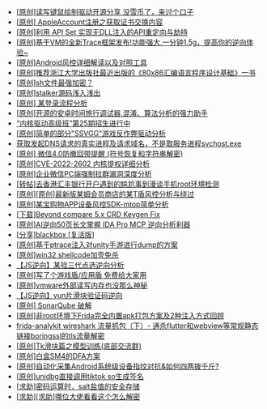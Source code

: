 + [[原创]读写键鼠绘制驱动开源分享 没雪币了，来讨个口子](https://bbs.kanxue.com/thread-286756.htm)
+ [[原创] AppleAccount注册之获取证书交换内容](https://bbs.kanxue.com/thread-285944.htm)
+ [[原创]利用 API Set 实现无DLL注入的API重定向与劫持](https://bbs.kanxue.com/thread-286823.htm)
+ [[原创]基于VM的全新Trace框架发布!功能强大,一分钟1.5g，提高你的逆向体验~](https://bbs.kanxue.com/thread-285471.htm)
+ [[原创]Android风控详细解读以及对照工具](https://bbs.kanxue.com/thread-286120.htm)
+ [[原创]推荐浙江大学出版社最近出版的《80x86汇编语言程序设计基础》一书](https://bbs.kanxue.com/thread-286774.htm)
+ [[原创]sh文件最强加密？](https://bbs.kanxue.com/thread-286144.htm)
+ [[原创]stalker源码浅入浅出](https://bbs.kanxue.com/thread-286837.htm)
+ [[原创] 某登录流程分析](https://bbs.kanxue.com/thread-286592.htm)
+ [[原创]开源的安卓时间旅行调试器,混淆、算法分析的强力助手](https://bbs.kanxue.com/thread-286457.htm)
+ [“内核驱动高级班”第25期招生进行中](https://bbs.kanxue.com/thread-280081.htm)
+ [[原创]简单的部分"SSVGG"游戏反作弊驱动分析](https://bbs.kanxue.com/thread-286409.htm)
+ [获取发起DNS请求的真实进程及请求域名，不是取服务进程svchost.exe](https://bbs.kanxue.com/thread-286593.htm)
+ [[原创] 微信4.0防撤回带提醒 (符号恢复和字符串解密)](https://bbs.kanxue.com/thread-286611.htm)
+ [[原创]CVE-2022-2602 内核提权详细分析](https://bbs.kanxue.com/thread-285909.htm)
+ [[原创]企业微信PC端强制拉群漏洞深度分析](https://bbs.kanxue.com/thread-286616.htm)
+ [[转帖]去香港汇丰银行开户遇到的尴尬事到漫谈手机root环境检测](https://bbs.kanxue.com/thread-285754.htm)
+ [[原创][原创]最新版某姆会员商店的某T盾风控分析与绕过](https://bbs.kanxue.com/thread-286243.htm)
+ [[原创]某宝购物APP设备风控SDK-mtop简单分析](https://bbs.kanxue.com/thread-284241.htm)
+ [[下载]Beyond compare 5.x CRD Keygen Fix](https://bbs.kanxue.com/thread-285468.htm)
+ [[原创]AI逆向50页长文掌握 IDA Pro MCP 逆向分析利器](https://bbs.kanxue.com/thread-286813.htm)
+ [[分享]blackbox [复活版]](https://bbs.kanxue.com/thread-286308.htm)
+ [[原创]基于ptrace注入对unity手游进行dump的方案](https://bbs.kanxue.com/thread-286222.htm)
+ [[原创]win32 shellcode加壳免杀](https://bbs.kanxue.com/thread-286849.htm)
+ [【JS逆向】某验三代点选逆向分析](https://bbs.kanxue.com/thread-286163.htm)
+ [[原创]写了个游戏盾/应用盾 免费给大家用](https://bbs.kanxue.com/thread-284616.htm)
+ [[原创]vmware外部读写内存也没那么神秘](https://bbs.kanxue.com/thread-284956.htm)
+ [【JS逆向】yun片滑块验证码逆向](https://bbs.kanxue.com/thread-286252.htm)
+ [[原创] SonarQube 破解](https://bbs.kanxue.com/thread-273289.htm)
+ [[原创]非root环境下Frida完全内置apk打包方案及2种注入方式回顾](https://bbs.kanxue.com/thread-284482.htm)
+ [frida-analykit   wireshark 流量抓包（下）- 通杀flutter和webview等常规静态链接boringssl的tls流量解密](https://bbs.kanxue.com/thread-286620.htm)
+ [[原创]Tk滑块篇之模型训练(底部交流群)](https://bbs.kanxue.com/thread-286456.htm)
+ [[原创]白盒SM4的DFA方案](https://bbs.kanxue.com/thread-285292.htm)
+ [[原创]自动化采集Android系统级设备指纹对抗&如何四两拨千斤?](https://bbs.kanxue.com/thread-281889.htm)
+ [[原创]unidbg直接调用tiktok so生成签名](https://bbs.kanxue.com/thread-285623.htm)
+ [[求助]密码运算时，salt盐值的安全存储](https://bbs.kanxue.com/thread-282717.htm)
+ [[求助][求助]哪位大佬看看这个怎么解密](https://bbs.kanxue.com/thread-286492.htm)
